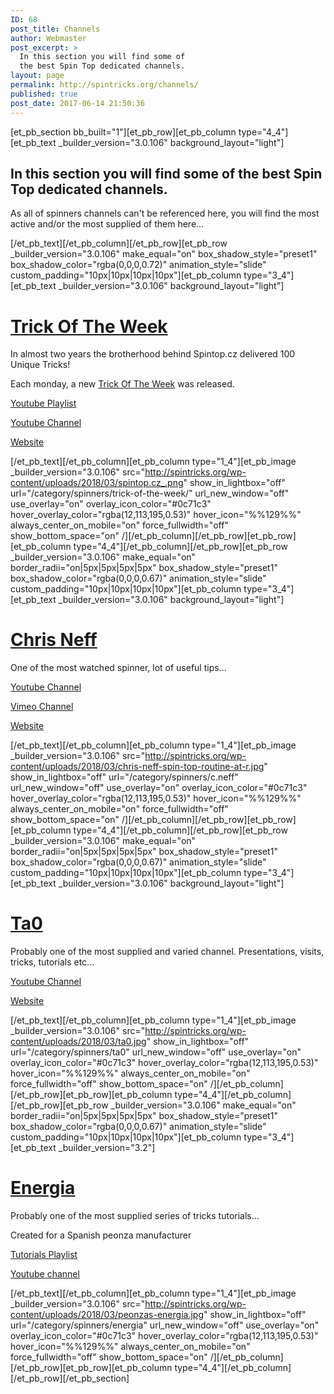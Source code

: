 ```yaml
---
ID: 68
post_title: Channels
author: Webmaster
post_excerpt: >
  In this section you will find some of
  the best Spin Top dedicated channels.
layout: page
permalink: http://spintricks.org/channels/
published: true
post_date: 2017-06-14 21:50:36
---
```

[et_pb_section bb_built="1"][et_pb_row][et_pb_column type="4_4"][et_pb_text _builder_version="3.0.106" background_layout="light"]
<h2>In this section you will find some of the best Spin Top dedicated channels.</h2>
As all of spinners channels can't be referenced here, you will find the most active and/or the most supplied of them here...

[/et_pb_text][/et_pb_column][/et_pb_row][et_pb_row _builder_version="3.0.106" make_equal="on" box_shadow_style="preset1" box_shadow_color="rgba(0,0,0,0.72)" animation_style="slide" custom_padding="10px|10px|10px|10px"][et_pb_column type="3_4"][et_pb_text _builder_version="3.0.106" background_layout="light"]
<h1><a href="/category/spinners/trick-of-the-week">Trick Of The Week</a></h1>
In almost two years the brotherhood behind Spintop.cz delivered 100 Unique Tricks!

Each monday, a new <a href="/category/spinners/trick-of-the-week">Trick Of The Week</a> was released.

<a href="https://www.youtube.com/playlist?list=PL-XAs_P0_hwWjdBKNyDHQh3DbdbNZpSA3">Youtube Playlist</a>

<a href="https://www.youtube.com/channel/UC2XFfBSVeTWNZtkx1jNNG7w">Youtube Channel</a>

<a href="http://spintop.cz">Website</a>

[/et_pb_text][/et_pb_column][et_pb_column type="1_4"][et_pb_image _builder_version="3.0.106" src="http://spintricks.org/wp-content/uploads/2018/03/spintop.cz_.png" show_in_lightbox="off" url="/category/spinners/trick-of-the-week/" url_new_window="off" use_overlay="on" overlay_icon_color="#0c71c3" hover_overlay_color="rgba(12,113,195,0.53)" hover_icon="%%129%%" always_center_on_mobile="on" force_fullwidth="off" show_bottom_space="on" /][/et_pb_column][/et_pb_row][et_pb_row][et_pb_column type="4_4"][/et_pb_column][/et_pb_row][et_pb_row _builder_version="3.0.106" make_equal="on" border_radii="on|5px|5px|5px|5px" box_shadow_style="preset1" box_shadow_color="rgba(0,0,0,0.67)" animation_style="slide" custom_padding="10px|10px|10px|10px"][et_pb_column type="3_4"][et_pb_text _builder_version="3.0.106" background_layout="light"]
<h1><a href="/category/spinners/c.neff">Chris Neff</a></h1>
One of the most watched spinner, lot of useful tips...

<a href="https://www.youtube.com/channel/UC2XFfBSVeTWNZtkx1jNNG7w">Youtube Channel</a>

<a href="https://vimeo.com/yophosis">Vimeo Channel</a>

<a href="https://sites.google.com/site/yophosis/">Website</a>

[/et_pb_text][/et_pb_column][et_pb_column type="1_4"][et_pb_image _builder_version="3.0.106" src="http://spintricks.org/wp-content/uploads/2018/03/chris-neff-spin-top-routine-at-r.jpg" show_in_lightbox="off" url="/category/spinners/c.neff" url_new_window="off" use_overlay="on" overlay_icon_color="#0c71c3" hover_overlay_color="rgba(12,113,195,0.53)" hover_icon="%%129%%" always_center_on_mobile="on" force_fullwidth="off" show_bottom_space="on" /][/et_pb_column][/et_pb_row][et_pb_row][et_pb_column type="4_4"][/et_pb_column][/et_pb_row][et_pb_row _builder_version="3.0.106" make_equal="on" border_radii="on|5px|5px|5px|5px" box_shadow_style="preset1" box_shadow_color="rgba(0,0,0,0.67)" animation_style="slide" custom_padding="10px|10px|10px|10px"][et_pb_column type="3_4"][et_pb_text _builder_version="3.0.106" background_layout="light"]
<h1><a href="/category/spinners/ta0">Ta0</a></h1>
Probably one of the most supplied and varied channel. Presentations, visits, tricks, tutorials etc...

<a href="https://www.youtube.com/user/zoclates">Youtube Channel</a>

<a href="http://ta0.com">Website</a>

[/et_pb_text][/et_pb_column][et_pb_column type="1_4"][et_pb_image _builder_version="3.0.106" src="http://spintricks.org/wp-content/uploads/2018/03/ta0.jpg" show_in_lightbox="off" url="/category/spinners/ta0" url_new_window="off" use_overlay="on" overlay_icon_color="#0c71c3" hover_overlay_color="rgba(12,113,195,0.53)" hover_icon="%%129%%" always_center_on_mobile="on" force_fullwidth="off" show_bottom_space="on" /][/et_pb_column][/et_pb_row][et_pb_row][et_pb_column type="4_4"][/et_pb_column][/et_pb_row][et_pb_row _builder_version="3.0.106" make_equal="on" border_radii="on|5px|5px|5px|5px" box_shadow_style="preset1" box_shadow_color="rgba(0,0,0,0.67)" animation_style="slide" custom_padding="10px|10px|10px|10px"][et_pb_column type="3_4"][et_pb_text _builder_version="3.2"]
<h1><a href="/category/spinners/energia-basics">Energia</a></h1>
Probably one of the most supplied series of tricks tutorials...

Created for a Spanish peonza manufacturer

<a href="https://www.youtube.com/playlist?list=PLz714k_VDszL1EP53LPpZlA9PiMY7QTmA">Tutorials Playlist</a>

<a href="https://www.youtube.com/channel/UCdYuZ-SUAjBhLlKTZUf_eGA">Youtube channel</a>

[/et_pb_text][/et_pb_column][et_pb_column type="1_4"][et_pb_image _builder_version="3.0.106" src="http://spintricks.org/wp-content/uploads/2018/03/peonzas-energia.jpg" show_in_lightbox="off" url="/category/spinners/energia" url_new_window="off" use_overlay="on" overlay_icon_color="#0c71c3" hover_overlay_color="rgba(12,113,195,0.53)" hover_icon="%%129%%" always_center_on_mobile="on" force_fullwidth="off" show_bottom_space="on" /][/et_pb_column][/et_pb_row][et_pb_row][et_pb_column type="4_4"][/et_pb_column][/et_pb_row][/et_pb_section]